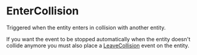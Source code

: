 # EnterCollision

Triggered when the entity enters in collision with another entity.

If you want the event to be stopped automatically when the entity
doesn't collide anymore you must also place a
[LeaveCollision](Event/LeaveCollision) event on the entity.
